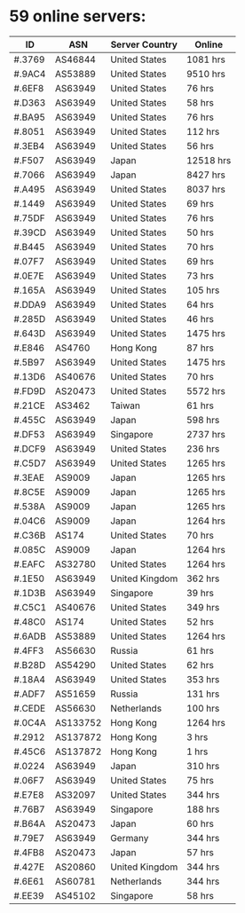 # 59 online servers:

| ID | ASN | Server Country | Online |
| ------ | ------ | ------ | ------ |
| #.3769 | AS46844 | United States | 1081 hrs |
| #.9AC4 | AS53889 | United States | 9510 hrs |
| #.6EF8 | AS63949 | United States | 76 hrs |
| #.D363 | AS63949 | United States | 58 hrs |
| #.BA95 | AS63949 | United States | 76 hrs |
| #.8051 | AS63949 | United States | 112 hrs |
| #.3EB4 | AS63949 | United States | 56 hrs |
| #.F507 | AS63949 | Japan | 12518 hrs |
| #.7066 | AS63949 | Japan | 8427 hrs |
| #.A495 | AS63949 | United States | 8037 hrs |
| #.1449 | AS63949 | United States | 69 hrs |
| #.75DF | AS63949 | United States | 76 hrs |
| #.39CD | AS63949 | United States | 50 hrs |
| #.B445 | AS63949 | United States | 70 hrs |
| #.07F7 | AS63949 | United States | 69 hrs |
| #.0E7E | AS63949 | United States | 73 hrs |
| #.165A | AS63949 | United States | 105 hrs |
| #.DDA9 | AS63949 | United States | 64 hrs |
| #.285D | AS63949 | United States | 46 hrs |
| #.643D | AS63949 | United States | 1475 hrs |
| #.E846 | AS4760 | Hong Kong | 87 hrs |
| #.5B97 | AS63949 | United States | 1475 hrs |
| #.13D6 | AS40676 | United States | 70 hrs |
| #.FD9D | AS20473 | United States | 5572 hrs |
| #.21CE | AS3462 | Taiwan | 61 hrs |
| #.455C | AS63949 | Japan | 598 hrs |
| #.DF53 | AS63949 | Singapore | 2737 hrs |
| #.DCF9 | AS63949 | United States | 236 hrs |
| #.C5D7 | AS63949 | United States | 1265 hrs |
| #.3EAE | AS9009 | Japan | 1265 hrs |
| #.8C5E | AS9009 | Japan | 1265 hrs |
| #.538A | AS9009 | Japan | 1265 hrs |
| #.04C6 | AS9009 | Japan | 1264 hrs |
| #.C36B | AS174 | United States | 70 hrs |
| #.085C | AS9009 | Japan | 1264 hrs |
| #.EAFC | AS32780 | United States | 1264 hrs |
| #.1E50 | AS63949 | United Kingdom | 362 hrs |
| #.1D3B | AS63949 | Singapore | 39 hrs |
| #.C5C1 | AS40676 | United States | 349 hrs |
| #.48C0 | AS174 | United States | 52 hrs |
| #.6ADB | AS53889 | United States | 1264 hrs |
| #.4FF3 | AS56630 | Russia | 61 hrs |
| #.B28D | AS54290 | United States | 62 hrs |
| #.18A4 | AS63949 | United States | 353 hrs |
| #.ADF7 | AS51659 | Russia | 131 hrs |
| #.CEDE | AS56630 | Netherlands | 100 hrs |
| #.0C4A | AS133752 | Hong Kong | 1264 hrs |
| #.2912 | AS137872 | Hong Kong | 3 hrs |
| #.45C6 | AS137872 | Hong Kong | 1 hrs |
| #.0224 | AS63949 | Japan | 310 hrs |
| #.06F7 | AS63949 | United States | 75 hrs |
| #.E7E8 | AS32097 | United States | 344 hrs |
| #.76B7 | AS63949 | Singapore | 188 hrs |
| #.B64A | AS20473 | Japan | 60 hrs |
| #.79E7 | AS63949 | Germany | 344 hrs |
| #.4FB8 | AS20473 | Japan | 57 hrs |
| #.427E | AS20860 | United Kingdom | 344 hrs |
| #.6E61 | AS60781 | Netherlands | 344 hrs |
| #.EE39 | AS45102 | Singapore | 58 hrs |

